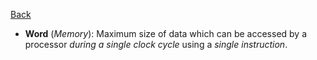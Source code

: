 [Back](index.md)

- **Word** (*Memory*): Maximum size of data which can be accessed by a processor *during a single clock cycle* using a *single instruction*.